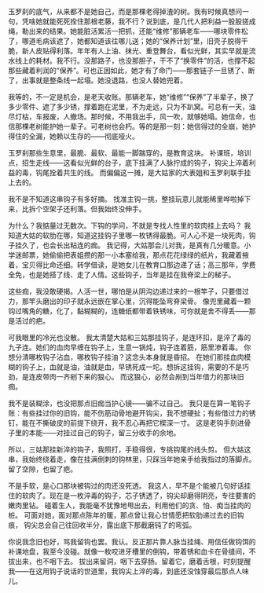 玉罗刹的底气，从来都不是她自己，而是那棵老得掉渣的树。我有时候真想问一句，凭啥她就能死死拴住那根老藤，我不行？说到底，是几代人把利益一股股搓成绳，勒出来的结果。她能脏活累活一把抓，还能“维修”那辆老车——哪块零件松了，哪道毛病该遮了，她都知道该往哪儿送；她的“保养计划”里，旧壳子脱得干脆，新人皮贴得利落。年年有人上油、抹光、重登舞台，看似光鲜，其实早就是流水线上的耗材。我不行。没那路子，也没那胆子，干不了“换零件”的活，也撑不起那些藏着利润的“保养”。可也正因如此，她才有了命门——那套链子一旦锈了、断了，出事就是整条线一起塌。她没退路，也没人替她兜着。

我等的，不一定是机会，是老天收账。那辆老车，她“维修”“保养”了半辈子，换了多少零件、遮了多少锈，撑着跑在泥里，不为走远，只为不趴窝。可总有一天，油尽灯枯，车报废，人撤场。那时候，不用我出手，风一吹，就够她塌。她信命，也信那棵老树能护她一辈子。可老树也会朽。等的是那一刻：她信得过的全崩，她护得住的全漏，她赖以生存的——彻底哑火。

玉罗刹那些生意里，最脆、最软、最能一脚踹穿的，是教育这块。 补课班，培训点，招生走线——这看似光鲜的台子，底下挂满了人脉拧成的钩子，钩尖上淬着利益的毒，钩尾拴着共生的线。 而偏偏这一摊，是大姑家的大表姐和玉罗刹联手挂上去的。

我不是不知道这串钩子有多好摘。 找准主钩一挑，整挂玩意儿就能稀里哗啦掉下来，比拆个空架子还利落。但我始终没伸手。

为什么？我掂量过无数次。下钩的学问，不就是专找人性里的软肉挂上去吗？ 我知道大姑的软肋在哪，知道这挂钩子里哪一枚锈得最脆。可人心不是一块死肉，钩子挂久了，也会长出粘连的痂。 我记得，大姑那会儿对我，是真有几分暖意。小学迷邮票，她偷偷把表姐攒的那一小本塞给我，那点花花绿绿的纸片，我藏着掖着，宝贝得比命还细。转学借读，是她女儿在教育口那边递了话；高三那年，学费全免，也是她搭了线、走了人情。这些钩子，当年是挂在我脊梁上的梯子。

这些痂，我没敢硬揭。人活一世，哪怕是从阴沟边递过来的一根竿子，只要借过力，那竿头磨出的印子就永远嵌在掌心里，沉得能坠弯脊梁骨。 像兜里藏着一颗钩过嘴角的糖，化了，黏糊糊的，连糖纸都带着铁锈味，可你就是舍不得丢——那是活过的疤。

可我眼里的冷光也没散。 我太清楚大姑和三姑那挂钩子，是连环扣，是淬了毒的九子连。她们的血肉早缠在钩子上，生意一锅炖，钩子连着筋，筋里渗着毒。 你想分清哪枚钩子沾血，哪枚钩子挂油？这念头本身就是昏招。 在她们那挂血肉模糊的钩子上，血就是油，油就是血，早锈死成一坨。想拆这挂钩，需要的不是巧劲，是连皮带肉一齐剜下来的狠心。 而这狠心，必然会剐到当年借力的那块旧痂。

我不是装糊涂，也没把那点旧痂当护心镜——骗不过自己。 我只是在算一笔钩子账：有些挂过你的旧钩，能不伤筋动骨地避开钩尖，我不想硬扯；有些借过力的锈钉，能在不撕破皮的前提下绕开，我不忍心再把它楔深一寸。 这是老钩手刻进骨子里的本能——对挂过自己的钩子，留三分收手的余地。

所以，三姑那挂新淬的钩子，我照打，手稳得很，专挑钩尾的线头剪。 但大姑这串，我始终绕着走，像在挂满倒刺的钩林里，只踩当年她亲手给我指过的落脚点。 留了空隙，也留了疤。

不是手软，是心口那块被钩过的肉还没死透。 我这人，早不是个能被几句好话挂住的软肉了。现在是一枚淬毒的钩子，芯子锈透了，钩尖却磨得阴亮，专往要害的嫩肉里钻。 碰着生人，我能毫不犹豫地甩出去，利用他们的贪、怕、痴当挂肉的桩。 可面对她，面对那点陈年的暖，那点曾让我心甘情愿把软肋递过去的旧钩痕， 钩尖总会自己往回收半分，露出底下那截磨钝了的弯弧。

你说我念旧也好，骂我留钩也罢。我认。反正那片靠人脉当挂绳、用信任做钩饵的补课地盘，我至今没碰。就像一枚咬进牙槽里的倒钩，带着锈和血卡在骨缝间，不拔出来，也不咽下去。 拔出来留洞，咽下去穿肠。留着它，磨着舌根，时刻提醒我——在这用钩子说话的世道里，我钩尖上淬的毒，到底还没蚀穿最后那点人味儿。